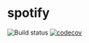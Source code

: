 # spotify

![Build status](https://github.com/dzirbel/spotify/workflows/Build/badge.svg)
[![codecov](https://codecov.io/gh/dzirbel/spotify/branch/master/graph/badge.svg?token=RZU5D35M5E)](https://codecov.io/gh/dzirbel/spotify)
